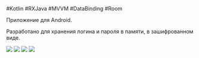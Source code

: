 #Kotlin #RXJava #MVVM #DataBinding #Room

Приложение для Android.

Разработано для хранения логина и пароля в памяти, в зашифрованном виде.

![](https://github.com/ATRiz-Tech/Android-Password-Manager/blob/master/Image/1.png) ![](https://github.com/ATRiz-Tech/Android-Password-Manager/blob/master/Image/2.png) ![](https://github.com/ATRiz-Tech/Android-Password-Manager/blob/master/Image/3.png) ![](https://github.com/ATRiz-Tech/Android-Password-Manager/blob/master/Image/4.png)

